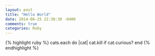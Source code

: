 ```yaml
---
layout: post
title: "Hello World"
date: 2014-06-25 22:30:30 -0400
comments: true
categories: Ruby
---
```

{% highlight ruby %}
cats.each do |cat|
  cat.kill if cat.curious?
end
{% endhighlight %}
